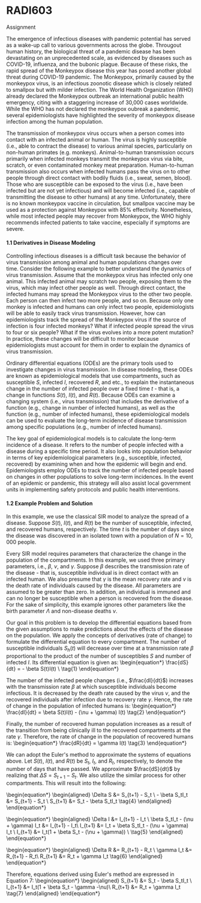# RADI603
Assignment

The emergence of infectious diseases with pandemic potential has served as a wake-up call to various governments across the globe. Througout human history, the biological threat of a pandemic disease has been devastating on an unprecedented scale, as evidenced by diseases such as COVID-19, influenza, and the bubonic plague. Because of these risks, the rapid spread of the Monkeypox disease this year has posed another global threat during COVID-19 pandemic. The Monkeypox, primarily caused by the monkeypox virus, is an infectious zoonotic disease which is closely related to smallpox but with milder infection. The World Health Organization (WHO) already declared the Monkeypox outbreak an international public health emergency, citing with a staggering increase of 30,000 cases worldwide. While the WHO has not declared the monkeypox oubreak a pandemic, several epidemiologists have highlighted the severity of monkeypox disease infection among the human population.

The transmission of monkeypox virus occurs when a person comes into contact with an infected animal or human. The virus is highly susceptible (i.e., able to contract the disease) to various animal species, particularly on non-human primates (e.g. monkeys). Animal-to-human transmission occurs primarily when infected monkeys transmit the monkeypox virus via bite, scratch, or even contaminated monkey meat preparation. Human-to-human transmission also occurs when infected humans pass the virus on to other people through direct contact with bodily fluids (i.e., sweat, semen, blood). Those who are susceptible can be exposed to the virus (i.e., have been infected but are not yet infectious) and will become infected (i.e., capable of transmitting the disease to other humans) at any time. Unfortunately, there is no known monkeypox vaccine in circulation, but smallpox vaccine may be used as a protection against Monkeypox with 85% effectivity. Nonetheless, while most infected people may recover from Monkeypox, the WHO highly recommends infected patients to take vaccine, especially if symptoms are severe.


#### 1.1 Derivatives in Disease Modeling

Controlling infectious diseases is a difficult task because the behavior of virus transmission among animal and human populations changes over time. Consider the following example to better understand the dynamics of virus transmission. Assume that the monkeypox virus has infected only one animal. This infected animal may scratch two people, exposing them to the virus, which may infect other people as well. Through direct contact, the infected humans may spread the Monkeypox virus to the other two people. Each person can then infect two more people, and so on. Because only one monkey is infected and humans can only infect two people, epidemiologists will be able to easily track virus transmission. However, how can epidemiologists track the spread of the Monkeypox virus if the source of infection is four infected monkeys? What if infected people spread the virus to four or six people? What if the virus evolves into a more potent mutation? In practice, these changes will be difficult to monitor because epidemiologists must account for them in order to explain the dynamics of virus transmission.  

Ordinary differential equations (ODEs) are the primary tools used to investigate changes in virus transmission. In disease modeling, these ODEs are known as epidemiological models that use compartments, such as susceptible $S$, infected $I$, recovered $R$, and etc., to explain the instantaneous change in the number of infected people over a fixed time $t$ - that is, a change in functions $S(t)$, $I(t)$, and $R(t)$. Because ODEs can examine a changing system (i.e., virus transmission) that includes the derivative of a function (e.g., change in number of infected humans), as well as the function (e.g., number of infected humans), these epidemiological models can be used to evaluate the long-term incidence of disease transmission among specific populations (e.g., number of infected humans). 

The key goal of epidemiological models is to calculate the long-term incidence of a disease. It refers to the number of people infected with a disease during a specific time period. It also looks into population behavior in terms of key epidemiological parameters (e.g., susceptible, infected, recovered) by examining when and how the epidemic will begin and end. Epidemiologists employ ODEs to track the number of infected people based on changes in other populations to solve long-term incidences. In the event of an epidemic or pandemic, this strategy will also assist local government units in implementing safety protocols and public health interventions. 

#### 1.2 Example Problem and Solution
In this example, we use the classical SIR model to analyze the spread of a disease. Suppose $S(t)$, $I(t)$, and $R(t)$ be the number of susceptible, infected, and recovered humans, respectively. The time $t$ is the number of days since the disease was discovered in an isolated town with a population of $N = 10,000$ people. 

Every SIR model requires parameters that characterize the change in the population of the compartments. In this example, we used three primary parameters, i.e., $\beta$, $\nu$, and $\gamma$. Suppose $\beta$ describes the transmission rate of the disease - that is, susceptible individual is in direct contact with an infected human. We also presume that $\gamma$ is the mean recovery rate and $\nu$ is the death rate of individuals caused by the disease. All parameters are assumed to be greater than zero. In addition, an individual is immuned and can no longer be susceptible when a person is recovered from the disease. For the sake of simplicity, this example ignores other parameters like the birth parameter $\Lambda$ and non-disease deaths $\nu$. 

Our goal in this problem is to develop the differential equations based from the given assumptions to make predictions about the effects of the disease on the population. We apply the concepts of derivatives (rate of change) to formulate the differential equation to every compartment. The number of susceptible individuals $S_h(t)$ will decrease over time at a transmission rate $\beta$ proportional to the product of the number of susceptibles $S$ and number of infected $I$. Its differential equation is given as:
\begin{equation*}
    \frac{dS}{dt} = - \beta S(t)I(t) \\
    \tag{1}
\end{equation*}

The number of the infected people changes (i.e., $\frac{dI}{dt}$) increases with the transmission rate $\beta$ at which susceptible individuals become infectious. It is decreased by the death rate caused by the virus $\nu$, and the recovered individuals after infection due to recovery rate $\gamma$. Hence, the rate of change in the population of infected humans is:
\begin{equation*}
    \frac{dI}{dt} = \beta S(t)I(t) - (\nu + \gamma) I(t)
    \tag{2}
\end{equation*}

Finally, the number of recovered human population increases as a result of the transition from being clinically ill to the recovered compartments at the rate $\gamma$. Therefore, the rate of change in the population of recovered humans is:
\begin{equation*}
    \frac{dR}{dt} =  \gamma I(t)
    \tag{3} 
\end{equation*}


We can adopt the Euler's method to approximate the systems of equations above. Let $S(t)$, $I(t)$, and $R(t)$ be $S_t$, $I_t$, and $R_t$, respectively, to denote the number of days that have passed. We approximate $\frac{dS}{dt}$ by realizing that $\Delta S = S_{t+1} - S_t$. We also utilize the similar process for other compartments. This will result into the following:

\begin{equation*}
\begin{aligned}
    \Delta S        &= S_{t+1} - S_t \\
    - \beta S_tI_t    &= S_{t+1} - S_t \\
    S_{t+1}         &= S_t - \beta S_tI_t
    \tag{4}
\end{aligned}
\end{equation*}

\begin{equation*}
\begin{aligned}
    \Delta I        &= I_{t+1} - I_t \\
    \beta S_tI_t - (\nu + \gamma) I_t  &= I_{t+1} - I_t\\
    I_{t+1} &= I_t + \beta S_tI_t - (\nu + \gamma) I_t \\
    I_{t+1} &= I_t(1 + \beta S_t - (\nu + \gamma)) \\
    \tag{5}
\end{aligned}
\end{equation*}


\begin{equation*}
\begin{aligned}
    \Delta R        &= R_{t+1} - R_t \\
    \gamma I_t  &= R_{t+1} - R_t\\
    R_{t+1} &= R_t + \gamma I_t
    \tag{6}
\end{aligned}
\end{equation*}

Therefore, equations derived using Euler's method are expressed in Equation 7:
\begin{equation*}
\begin{aligned}
    S_{t+1}         &= S_t - \beta S_tI_t \\
    I_{t+1} &= I_t(1 + \beta S_t - \gamma -\nu)\\
    R_{t+1} &= R_t + \gamma I_t
    \tag{7}
\end{aligned}
\end{equation*}
